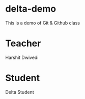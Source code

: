 # delta-demo
This is a demo of Git &amp; Github class

# Teacher
Harshit Dwivedi

# Student
Delta Student
